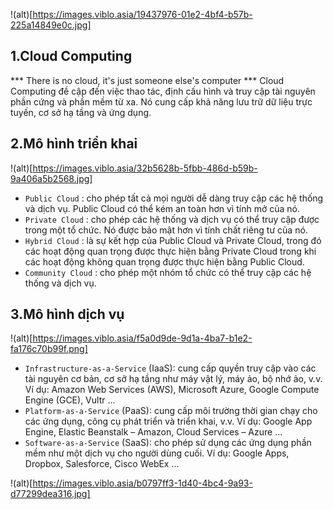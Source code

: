 !(alt)[https://images.viblo.asia/19437976-01e2-4bf4-b57b-225a14849e0c.jpg]

## 1.Cloud Computing
*** There is no cloud, it's just someone else's computer ***
Cloud Computing đề cập đến việc thao tác, định cấu hình và truy cập tài nguyên phần cứng và phần mềm từ xa. Nó cung cấp khả năng lưu trữ dữ liệu trực tuyến, cơ sở hạ tầng và ứng dụng.

## 2.Mô hình triển khai
!(alt)[https://images.viblo.asia/32b5628b-5fbb-486d-b59b-9a406a5b2568.jpg]
- `Public Cloud` : cho phép tất cả mọi người dễ dàng truy cập các hệ thống và dịch vụ. Public Cloud có thể kém an toàn hơn vì tính mở của nó.
- `Private Cloud` : cho phép các hệ thống và dịch vụ có thể truy cập được trong một tổ chức. Nó được bảo mật hơn vì tính chất riêng tư của nó.
- `Hybrid Cloud` : là sự kết hợp của Public Cloud và Private Cloud, trong đó các hoạt động quan trọng được thực hiện bằng Private Cloud trong khi các hoạt động không quan trọng được thực hiện bằng Public Cloud.
- `Community Cloud` : cho phép một nhóm tổ chức có thể truy cập các hệ thống và dịch vụ.

## 3.Mô hình dịch vụ
!(alt)[https://images.viblo.asia/f5a0d9de-9d1a-4ba7-b1e2-fa176c70b99f.png]
- `Infrastructure-as-a-Service` (IaaS): cung cấp quyền truy cập vào các tài nguyên cơ bản, cơ sở hạ tầng như máy vật lý, máy ảo, bộ nhớ ảo, v.v.
  Ví dụ: Amazon Web Services (AWS), Microsoft Azure, Google Compute Engine (GCE), Vultr ...
- `Platform-as-a-Service` (PaaS): cung cấp môi trường thời gian chạy cho các ứng dụng, công cụ phát triển và triển khai, v.v.
  Ví dụ: Google App Engine, Elastic Beanstalk – Amazon, Cloud Services – Azure ...
- `Software-as-a-Service` (SaaS): cho phép sử dụng các ứng dụng phần mềm như một dịch vụ cho người dùng cuối.
  Ví dụ: Google Apps, Dropbox, Salesforce, Cisco WebEx ...
  
!(alt)[https://images.viblo.asia/b0797ff3-1d40-4bc4-9a93-d77299dea316.jpg]
